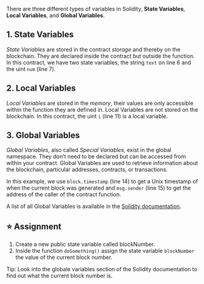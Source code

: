 There are three different types of variables in Solidity, **State Variables**, **Local Variables**, and **Global Variables**.

## 1. State Variables
*State Variables* are stored in the contract *storage* and thereby on the blockchain. They are declared inside the contract but outside the function.
In this contract, we have two state variables, the string `text` on line 6 and the uint `num` (line 7).

## 2. Local Variables
*Local Variables* are stored in the *memory*, their values are only accessible within the function they are defined in. Local Variables are not stored on the blockchain.
In this contract, the uint `i` (line 11) is a local variable. 

## 3. Global Variables
*Global Variables*, also called *Special Variables*, exist in the global namespace. They don't need to be declared but can be accessed from within your contract.
Global Variables are used to retrieve information about the blockchain, particular addresses, contracts, or transactions.

In this example, we use `block.timestamp` (line 14) to get a Unix timestamp of when the current block was generated and `msg.sender` (line 15) to get the address of the caller of the contract function.

A list of all Global Variables is available in the <a href="https://docs.soliditylang.org/en/latest/cheatsheet.html?highlight=Variables#global-variables" target="_blank">Solidity documentation</a>.

## ⭐️ Assignment
1. Create a new public state variable called blockNumber.
2. Inside the function `doSomething()` assign the state variable `blockNumber` the value of the current block number.

Tip: Look into the globale variables section of the Solidity documentation to find out what the current block number is.